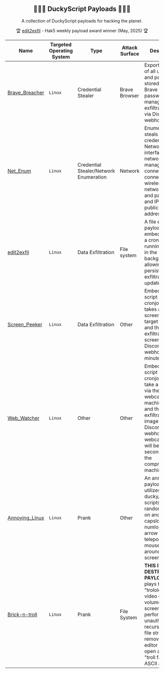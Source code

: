 <div align="center">

## 🦆🏴‍☠️ DuckyScript Payloads 🏴‍☠🦆

A collection of DuckyScript payloads for hacking the planet.

🏆 [edit2exfil](https://payloadhub.com/blogs/payloads/edit2exfil) - Hak5 weekly payload award winner (May, 2025) 🏆

</div>

|Name|Targeted Operating System|Type|Attack Surface|Description|
|-----|-----|-----|-----|-----|
|[Brave_Breacher](https://github.com/OSINTI4L/DuckyScript-Payloads/tree/main/Payloads/Brave_Breacher)|`Linux`|Credential Stealer|Brave Browser|Exports a copy of all usernames and passwords stored in the Brave Browser password manager and exfiltrates them via Discord webhook.|
|[Net_Enum](https://github.com/OSINTI4L/DuckyScript-Payloads/tree/main/Payloads/Net_Enum)|`Linux`|Credential Stealer/Network Enumeration|Network|Enumerates and steals credentials for: Networking interfaces, network manager connections, connected wireless network SSID and password, and IP logs public IP address.
|[edit2exfil](https://github.com/OSINTI4L/DuckyScript-Payloads/tree/main/Payloads/edit2exfil)|`Linux`|Data Exfiltration|File system|A file exfiltration payload that embeds itself as a cronjob running silently in the background allowing for persistent exfiltration of updated files.|
|[Screen_Peeker](https://github.com/OSINTI4L/DuckyScript-Payloads/tree/main/Payloads/Screen_Peeker)|`Linux`|Data Exfiltration|Other|Embeds a Bash script as a cronjob that takes a screenshot of target system and then exfiltrate the screenshot via Discord webhook, every minute.
|[Web_Watcher](https://github.com/OSINTI4L/DuckyScript-Payloads/tree/main/Payloads/Web_Watcher)|`Linux`|Other|Other|Embeds a Bash script as a cronjob that will take a picture via the onboard webcam of the machine user and then exfiltrates the image via Discord webhook. The webcam picture will be taken 90 seconds after the compromised machine boots.
|[Annoying_Linux](https://github.com/OSINTI4L/DuckyScript-Payloads/tree/main/Payloads/Annoying_Linux)|`Linux`|Prank|Other|An annoying payload that utilizes ducky/bash scripts to randomly turn on and off: wifi, capslock, numlock, press arrow keys, and teleports the mouse pointer around the screen.|
|[Brick-n-troll](https://github.com/OSINTI4L/DuckyScript-Payloads/tree/main/Payloads/Brick-n-troll)|`Linux`|Prank|File System|**THIS IS A DESTRUCTIVE PAYLOAD** that plays the "trololol" song & video on max volume in full screen and then performs unauthenticated, recursive root file structure removal. A text editor will then open and print a "troll face" in ASCII art.
